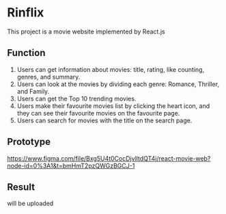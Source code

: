 # Rinflix
This project is a movie website implemented by React.js


## Function
1. Users can get information about movies: title, rating, like counting, genres, and summary.
2. Users can look at the movies by dividing each genre: Romance, Thriller, and Family.
3. Users can get the Top 10 trending movies.
4. Users make their favourite movies list by clicking the heart icon, and they can see their favourite movies on the favourite page.
5. Users can search for movies with the title on the search page.

## Prototype
https://www.figma.com/file/Bxg5U4t0CocDjvlltdQT4j/react-movie-web?node-id=0%3A1&t=bmHmT2pzQWGzBGCJ-1

## Result
will be uploaded
